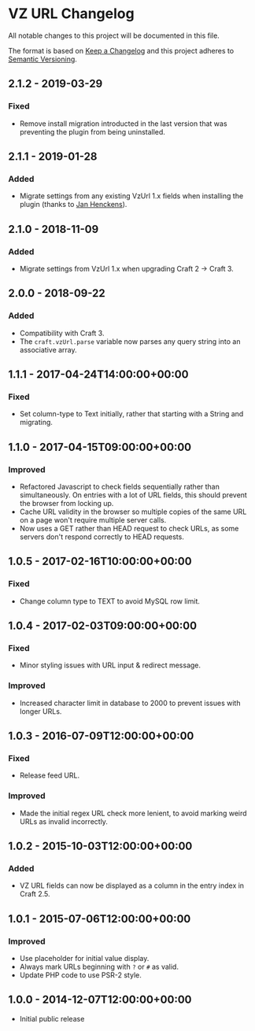 # VZ URL Changelog

All notable changes to this project will be documented in this file.

The format is based on [Keep a Changelog](http://keepachangelog.com/) and this project adheres to [Semantic Versioning](http://semver.org/).

## 2.1.2 - 2019-03-29

### Fixed

- Remove install migration introducted in the last version that was preventing the plugin from being uninstalled.

## 2.1.1 - 2019-01-28

### Added

- Migrate settings from any existing VzUrl 1.x fields when installing the plugin (thanks to [Jan Henckens](https://github.com/janhenckens)).

## 2.1.0 - 2018-11-09

### Added

- Migrate settings from VzUrl 1.x when upgrading Craft 2 -> Craft 3.

## 2.0.0 - 2018-09-22

### Added

- Compatibility with Craft 3.
- The `craft.vzUrl.parse` variable now parses any query string into an associative array.

## 1.1.1 - 2017-04-24T14:00:00+00:00

### Fixed

- Set column-type to Text initially, rather that starting with a String and migrating.

## 1.1.0 - 2017-04-15T09:00:00+00:00

### Improved

- Refactored Javascript to check fields sequentially rather than simultaneously. On entries with a lot of URL fields, this should prevent the browser from locking up.
- Cache URL validity in the browser so multiple copies of the same URL on a page won't require multiple server calls.
- Now uses a GET rather than HEAD request to check URLs, as some servers don't respond correctly to HEAD requests.

## 1.0.5 - 2017-02-16T10:00:00+00:00

### Fixed

- Change column type to TEXT to avoid MySQL row limit.

## 1.0.4 - 2017-02-03T09:00:00+00:00

### Fixed

- Minor styling issues with URL input & redirect message.

### Improved

- Increased character limit in database to 2000 to prevent issues with longer URLs.

## 1.0.3 - 2016-07-09T12:00:00+00:00

### Fixed

- Release feed URL.

### Improved

- Made the initial regex URL check more lenient, to avoid marking weird URLs as invalid incorrectly.

## 1.0.2 - 2015-10-03T12:00:00+00:00

### Added

- VZ URL fields can now be displayed as a column in the entry index in Craft 2.5.

## 1.0.1 - 2015-07-06T12:00:00+00:00

### Improved

- Use placeholder for initial value display.
- Always mark URLs beginning with `?` or `#` as valid.
- Update PHP code to use PSR-2 style.

## 1.0.0 - 2014-12-07T12:00:00+00:00

- Initial public release

